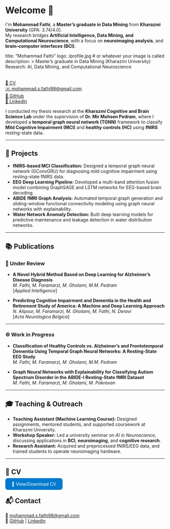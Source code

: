# Welcome 👋

I'm **Mohammad Fathi**, a **Master’s graduate in Data Mining** from **Kharazmi University** (GPA: 3.74/4.0).  
My research bridges **Artificial Intelligence, Data Mining, and Computational Neuroscience**, with a focus on **neuroimaging analysis**, and **brain–computer interfaces (BCI)**.

title: "Mohammad Fathi"
logo: /profile.jpg   # or whatever your image is called
description: >
  Master’s graduate in Data Mining (Kharazmi University)  
  Research: AI, Data Mining, and Computational Neuroscience  
  <br><br>
  <a href="https://phat-hee.github.io/Mohammad_Fathi_CV_oct.pdf" target="_blank">📄 CV</a><br>
  <a href="mailto:mohammad.s.fathi98@gmail.com">✉️ mohammad.s.fathi98@gmail.com</a><br>
  <a href="https://github.com/phat-hee">🐙 GitHub</a><br>
  <a href="https://linkedin.com/in/mohammad-fathi98">🔗 LinkedIn</a>


I conducted my thesis research at the **Kharazmi Cognitive and Brain Science Lab** under the supervision of **Dr. Mir Mohsen Pedram**, where I developed a **temporal graph neural network (TGNN)** framework to classify **Mild Cognitive Impairment (MCI)** and **healthy controls (HC)** using **fNIRS** resting-state data.

---

## 🔬 Projects

- **fNIRS-based MCI Classification:** Designed a temporal graph neural network (GConvGRU) for diagnosing mild cognitive impairment using resting-state fNIRS data.  
- **EEG Deep Learning Pipeline:** Developed a multi-band attention fusion model combining GraphSAGE and LSTM networks for EEG-based brain decoding.  
- **ABIDE fMRI Graph Analysis:** Automated temporal graph generation and sliding-window functional connectivity modeling using graph neural networks with explainability.  
- **Water Network Anomaly Detection:** Built deep learning models for predictive maintenance and leakage detection in water distribution networks.  

---

## 📚 Publications

### 🧠 Under Review
- **A Novel Hybrid Method Based on Deep Learning for Alzheimer’s Disease Diagnosis**  
  *M. Fathi, M. Faramarzi, M. Gholami, M.M. Pedram*  
  [_Applied Intelligence_]  

- **Predicting Cognitive Impairment and Dementia in the Health and Retirement Study of America: A Machine and Deep Learning Approach**  
  *N. Alipour, M. Faramarzi, M. Gholami, M. Fathi, N. Deravi*  
  [_Acta Neurologica Belgica_]

---

### ⚙️ Work in Progress
- **Classification of Healthy Controls vs. Alzheimer’s and Frontotemporal Dementia Using Temporal Graph Neural Networks: A Resting-State EEG Study**  
  *M. Fathi, M. Faramarzi, M. Gholami, M.M. Pedram*

- **Graph Neural Networks with Explainability for Classifying Autism Spectrum Disorder in the ABIDE-I Resting-State fMRI Dataset**  
  *M. Fathi, M. Faramarzi, M. Gholami, M. Pakravan*

---

## 🎓 Teaching & Outreach

- **Teaching Assistant (Machine Learning Course):** Designed assignments, mentored students, and supported coursework at Kharazmi University.  
- **Workshop Speaker:** Led a university seminar on *AI in Neuroscience*, discussing applications in **BCI**, **neuroimaging**, and **cognitive research**.  
- **Research Assistant:** Acquired and preprocessed fNIRS/EEG data, and trained students to operate neuroimaging hardware.  

---

## 📄 CV
<p>
  <a href="https://phat-hee.github.io/Mohammad_Fathi_CV_oct.pdf" target="_blank" style="
    background-color:#007acc;
    color:white;
    padding:10px 20px;
    border-radius:8px;
    text-decoration:none;
    margin-right:10px;
  ">👀 View/Download CV</a>

</p>


## 📬 Contact
📧 mohammad.s.fathi98@gmail.com  
🔗 [GitHub](https://github.com/phat-hee) | [LinkedIn](https://linkedin.com/in/mohammad-fathi98)
